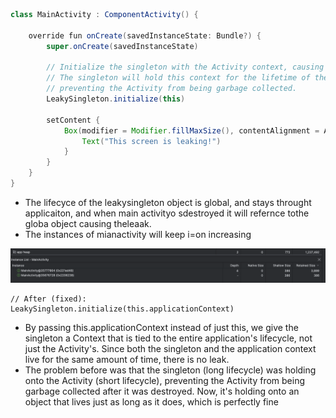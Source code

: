 ```java
class MainActivity : ComponentActivity() {

    override fun onCreate(savedInstanceState: Bundle?) {
        super.onCreate(savedInstanceState)

        // Initialize the singleton with the Activity context, causing a leak.
        // The singleton will hold this context for the lifetime of the app,
        // preventing the Activity from being garbage collected.
        LeakySingleton.initialize(this)

        setContent {
            Box(modifier = Modifier.fillMaxSize(), contentAlignment = Alignment.Center) {
                Text("This screen is leaking!")
            }
        }
    }
}
```
- The lifecyce of the leakysingleton object is global, and stays throught applicaiton, and when main activityo sdestroyed it will refernce tothe globa object causing theleaak.
- The instances of mianactivity will keep i=on increasing

<img src = "imag/life/life.png">

```
// After (fixed):
LeakySingleton.initialize(this.applicationContext)
```
- By passing this.applicationContext instead of just this, we give the singleton a Context that is tied to the entire application's lifecycle, not just the Activity's. Since both the singleton and the application context live for the same amount of time, there is no leak.
- The problem before was that the singleton (long lifecycle) was holding onto the Activity (short lifecycle), preventing the Activity from being garbage collected after it was destroyed. Now, it's holding onto an object that lives just as long as it does, which is perfectly fine